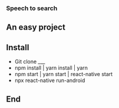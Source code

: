 ### Speech to search

## An easy project

## Install

- Git clone \_\_\_
- npm install | yarn install | yarn
- npm start | yarn start | react-native start
- npx react-native run-android

## End
